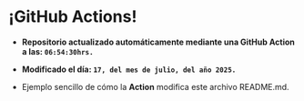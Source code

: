 # ¡GitHub Actions!
* **Repositorio actualizado automáticamente mediante una GitHub Action a las: `06:54:30hrs.`**
* **Modificado el día: `17, del mes de julio, del año 2025.`**

* Ejemplo sencillo de cómo la **Action** modifica este archivo README.md.
